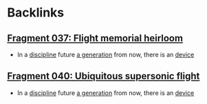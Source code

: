 
# Backlinks
## [Fragment 037: Flight memorial heirloom](<Fragment 037: Flight memorial heirloom.md>)
- In a [discipline](<discipline.md>) future [a generation](<a generation.md>) from now, there is an [device](<device.md>)

## [Fragment 040: Ubiquitous supersonic flight](<Fragment 040: Ubiquitous supersonic flight.md>)
- In a [discipline](<discipline.md>) future [a generation](<a generation.md>) from now, there is an [device](<device.md>)

